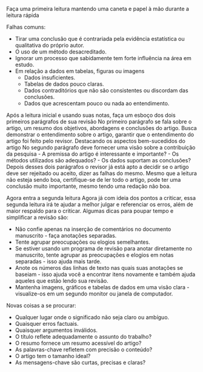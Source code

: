 Faça uma  primeira leitura mantendo uma caneta e papel à mão durante a leitura rápida

Falhas comuns:
- Tirar uma conclusão que é contrariada pela evidência estatística ou qualitativa do próprio autor.
- O uso de um método desacreditado.
- Ignorar um processo que sabidamente tem forte influência na área em estudo.
- Em relação a dados em tabelas, figuras ou imagens
	- Dados insuficientes.
	- Tabelas de dados pouco claras.
	- Dados contraditórios que não são consistentes ou discordam das conclusões.
	- Dados que acrescentam pouco ou nada ao entendimento.

Após a leitura inicial e usando suas notas, faça um esboço dos dois primeiros parágrafos de sua revisão
	No primeiro parágrafo se fala sobre o artigo, um resumo dos objetivos, abordagens e conclusões do artigo. Busca demonstrar o entendimento sobre o artigo, garantir que o entendimento do artigo foi feito pelo revisor. Destacando os aspectos bem-sucedidos do artigo
	No segundo parágrafo deve fornecer uma visão sobre a contribuição da pesquisa
		- A premissa do artigo é interessante e importante?
		- Os métodos utilizados são adequados?
		- Os dados suportam as conclusões?
Depois desses dois parágrafos o revisor já está apto a decidir se o artigo deve ser rejeitado ou aceito, dizer as falhas do mesmo.
Mesmo que a leitura não esteja sendo boa, certifique-se de ler todo o artigo, pode ter uma conclusão muito importante, mesmo tendo uma redação não boa.

Agora entra a segunda leitura
Agora já com ideia dos pontos a criticar, essa segunda leitura irá te ajudar a melhor julgar e referenciar os erros, além de maior respaldo para o criticar.
Algumas dicas para poupar tempo e simplificar a revisão são:
- Não confie apenas na inserção de comentários no documento manuscrito - faça anotações separadas.
- Tente agrupar preocupações ou elogios semelhantes.
- Se estiver usando um programa de revisão para anotar diretamente no manuscrito, tente agrupar as preocupações e elogios em notas separadas - isso ajuda mais tarde.
- Anote os números das linhas de texto nas quais suas anotações se baseiam - isso ajuda você a encontrar itens novamente e também ajuda aqueles que estão lendo sua revisão.
- Mantenha imagens, gráficos e tabelas de dados em uma visão clara - visualize-os em um segundo monitor ou janela de computador.

Novas coisas a se procurar:
- Qualquer lugar onde o significado não seja claro ou ambíguo.
- Quaisquer erros factuais.
- Quaisquer argumentos inválidos.
- O título reflete adequadamente o assunto do trabalho?
- O resumo fornece um resumo acessível do artigo?
- As palavras-chave refletem com precisão o conteúdo?
- O artigo tem o tamanho ideal?
- As mensagens-chave são curtas, precisas e claras?


